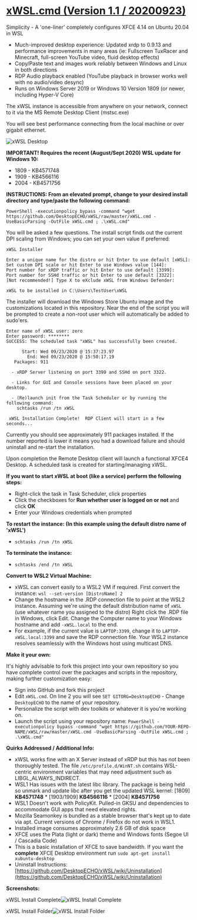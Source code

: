 # [xWSL.cmd (Version 1.1 / 20200923)](https://github.com/DesktopECHO/xWSL)

Simplicity - A 'one-liner' completely configures XFCE 4.14 on Ubuntu 20.04 in WSL

* Much-improved desktop experience:  Updated xrdp to 0.9.13 and performance improvements in many areas (ie: Fullscreen TuxRacer and Minecraft, full-screen YouTube video, fluid desktop effects)
* Copy/Paste text and images work reliably between Windows and Linux in both directions
* RDP Audio playback enabled (YouTube playback in browser works well with no audio/video desync)
* Runs on Windows Server 2019 or Windows 10 Version 1809 (or newer, including Hyper-V Core)

The xWSL instance is accessible from anywhere on your network, connect to it via the MS Remote Desktop Client (mstsc.exe)

You will see best performance connecting from the local machine or over gigabit ethernet.

![xWSL Desktop](https://user-images.githubusercontent.com/33142753/94092529-687a1b80-fdf1-11ea-9e3b-bfbb6228e893.png)

**IMPORTANT!  Requires the recent (August/Sept 2020) WSL update for Windows 10:**

* 1809 - KB4571748
* 1909 - KB4566116
* 2004 - KB4571756

**INSTRUCTIONS:  From an elevated prompt, change to your desired install directory and type/paste the following command:**

    PowerShell -executionpolicy bypass -command "wget https://github.com/DesktopECHO/xWSL/raw/master/xWSL.cmd -UseBasicParsing -OutFile xWSL.cmd ; .\xWSL.cmd"

You will be asked a few questions.  The install script finds out the current DPI scaling from Windows; you can set your own value if preferred:

    xWSL Installer
    
    Enter a unique name for the distro or hit Enter to use default [xWSL]:
    Set custom DPI scale or hit Enter to use Windows value [144]:
    Port number for xRDP traffic or hit Enter to use default [3399]:
    Port number for SSHd traffic or hit Enter to use default [3322]:
    [Not recommended!] Type X to eXclude xWSL from Windows Defender:
    
    xWSL to be installed in C:\Users\TestUser\xWSL

The installer will download the Windows Store Ubuntu image and the customizations located in this repository. Near the end of the script you will be prompted to create a non-root user which will automatically be added to sudo'ers.

    Enter name of xWSL user: zero
    Enter password: ********
    SUCCESS: The scheduled task "xWSL" has successfully been created.
    
          Start: Wed 09/23/2020 @ 15:37:23.97
            End: Wed 09/23/2020 @ 15:50:17.19
       Packages: 911
    
      - xRDP Server listening on port 3399 and SSHd on port 3322.
    
      - Links for GUI and Console sessions have been placed on your desktop.
    
      - (Re)launch init from the Task Scheduler or by running the following command:
        schtasks /run /tn xWSL
    
     xWSL Installation Complete!  RDP Client will start in a few seconds...

Currently you should see approximately 911 packages installed.  If the number reported is lower it means you had a download failure and should uninstall and re-start the installation.

Upon completion the Remote Desktop client will launch a functional XFCE4 Desktop.  A scheduled task is created for starting/managing xWSL.

**If you want to start xWSL at boot (like a service) perform the following steps:**

* Right-click the task in Task Scheduler, click properties
* Click the checkboxes for **Run whether user is logged on or not** and click **OK**
* Enter your Windows credentials when prompted

**To  restart the instance:  (In this example using the default distro name of  'xWSL')**

* `schtasks /run /tn xWSL`

**To terminate the instance:**

* `schtasks /end /tn xWSL`

**Convert to WSL2 Virtual Machine:**

* xWSL can convert easily to a WSL2 VM if required.  First convert the instance: `wsl --set-version [DistroName] 2`
* Change the hostname in the .RDP connection file to point at the WSL2 instance.  Assuming we're using the default distribution name of `xWSL` (use whatever name you assigned to the distro)  Right click the .RDP file in Windows, click Edit.  Change the Computer name to your Windows hostname and add `-xWSL.local` to the end.
* For example, if the current value is `LAPTOP:3399`, change it to `LAPTOP-xWSL.local:3399` and save the RDP connection file.  Your WSL2 instance resolves seamlessly with the Windows host using multicast DNS.

**Make it your own:**

It's highly advisable to fork this project into your own repository so you have complete control over the packages and scripts in the repository, making further customization easy:

* Sign into GitHub and fork this project
* Edit `xWSL.cmd`.  On line 2 you will see `SET GITORG=DesktopECHO` \- Change `DesktopECHO` to the name of your repository.
* Personalize the script with dev toolkits or whatever it is you're working on.
* Launch the script using your repository name: `PowerShell -executionpolicy bypass -command "wget https://github.com/YOUR-REPO-NAME/xWSL/raw/master/xWSL.cmd -UseBasicParsing -OutFile xWSL.cmd ; .\xWSL.cmd"`

**Quirks Addressed / Additional Info:**

* xWSL works fine with an X Server instead of xRDP but this has not been thoroughly tested.  The file `/etc/profile.d/WinNT.sh` contains WSL-centric environment variables that may need adjustment such as LIBGL\_ALWAYS\_INDIRECT.
* WSL1 Has issues with the latest libc library.  The package is being held so unmark and update libc after you get the updated WSL kernel:  \[1809\] **KB4571748**  \*  \[1903/1909\] **KB4566116**  \*  \[2004\] **KB4571756**
* WSL1 Doesn't work with PolicyKit.  Pulled-in GKSU and dependencies to accommodate GUI apps that need elevated rights.
* Mozilla Seamonkey is bundled as a stable browser that's kept up to date via apt.  Current versions of Chrome / Firefox do not work in WSL1.
* Installed image consumes approximately 2.6 GB of disk space
* XFCE uses the Plata (light or dark) theme and Windows fonts (Segoe UI / Cascadia Code)
* This is a basic installation of XFCE to save bandwidth.  If you want the **complete** XFCE Desktop environment run `sudo apt-get install xubuntu-desktop`
* Uninstall Instructions: [https://github.com/DesktopECHO/xWSL/wiki/Uninstallation](https://github.com/DesktopECHO/xWSL/wiki/Uninstallation)

**Screenshots:**

xWSL Install Complete![xWSL Install Complete](https://user-images.githubusercontent.com/33142753/97086251-7a212f80-15f8-11eb-92f8-567185cc8585.png)

xWSL Install Folder![xWSL Install Folder](https://user-images.githubusercontent.com/33142753/94117779-089c6880-fe23-11ea-9553-5e7bebae3165.png)


